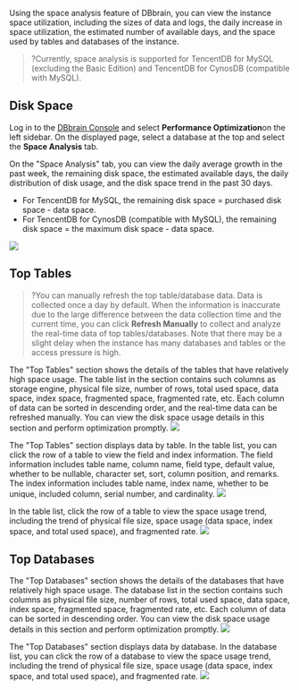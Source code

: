 Using the space analysis feature of DBbrain, you can view the instance space utilization, including the sizes of data and logs, the daily increase in space utilization, the estimated number of available days, and the space used by tables and databases of the instance.

>?Currently, space analysis is supported for TencentDB for MySQL (excluding the Basic Edition) and TencentDB for CynosDB (compatible with MySQL).

## Disk Space
Log in to the [DBbrain Console](https://console.cloud.tencent.com/dbbrain/slow-sql) and select **Performance Optimization**on the left sidebar. On the displayed page, select a database at the top and select the **Space Analysis** tab.

On the "Space Analysis" tab, you can view the daily average growth in the past week, the remaining disk space, the estimated available days, the daily distribution of disk usage, and the disk space trend in the past 30 days.
- For TencentDB for MySQL, the remaining disk space = purchased disk space - data space.
- For TencentDB for CynosDB (compatible with MySQL), the remaining disk space = the maximum disk space - data space.


![](https://main.qcloudimg.com/raw/ecd64ab4f412169e7a2fe6478ec18f04.png)

## Top Tables
>?You can manually refresh the top table/database data. Data is collected once a day by default. When the information is inaccurate due to the large difference between the data collection time and the current time, you can click **Refresh Manually** to collect and analyze the real-time data of top tables/databases. Note that there may be a slight delay when the instance has many databases and tables or the access pressure is high.
>
The "Top Tables" section shows the details of the tables that have relatively high space usage. The table list in the section contains such columns as storage engine, physical file size, number of rows, total used space, data space, index space, fragmented space, fragmented rate, etc. Each column of data can be sorted in descending order, and the real-time data can be refreshed manually.
You can view the disk space usage details in this section and perform optimization promptly.
![](https://main.qcloudimg.com/raw/714a962ec5ffc7489e3b9bd97c6286af.png)

The "Top Tables" section displays data by table. In the table list, you can click the row of a table to view the field and index information. The field information includes table name, column name, field type, default value, whether to be nullable, character set, sort, column position, and remarks. The index information includes table name, index name, whether to be unique, included column, serial number, and cardinality.
![](https://main.qcloudimg.com/raw/74ed1a0565e84311907007565a0ec9dc.png)

In the table list, click the row of a table to view the space usage trend, including the trend of physical file size, space usage (data space, index space, and total used space), and fragmented rate.
![](https://main.qcloudimg.com/raw/351385dd93a9683810619047e5545eba.png)


## Top Databases
The "Top Databases" section shows the details of the databases that have relatively high space usage. The database list in the section contains such columns as physical file size, number of rows, total used space, data space, index space, fragmented space, fragmented rate, etc. Each column of data can be sorted in descending order.
You can view the disk space usage details in this section and perform optimization promptly. 
![](https://main.qcloudimg.com/raw/8dde50662da4c039668b0610a5324b81.png)

The "Top Databases" section displays data by database. In the database list, you can click the row of a database to view the space usage trend, including the trend of physical file size, space usage (data space, index space, and total used space), and fragmented rate.
![](https://main.qcloudimg.com/raw/0577082b530d41c3c33c86fb59329cc2.png)
